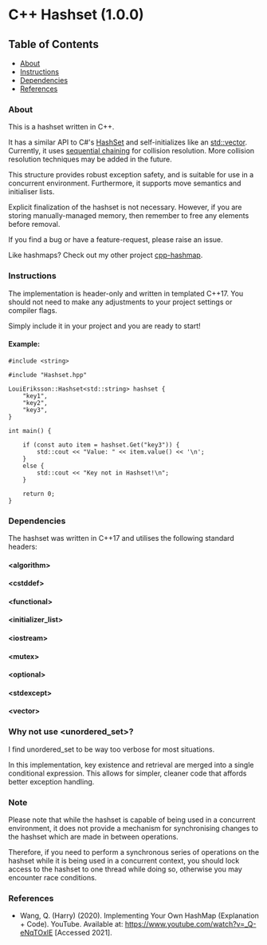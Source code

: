 # C++ Hashset (1.0.0)

## Table of Contents

- [About](#About)
- [Instructions](#Instructions)
- [Dependencies](#Dependencies)
- [References](#References)

### About

This is a hashset written in C++.

It has a similar API to C#'s [HashSet](https://learn.microsoft.com/en-us/dotnet/api/system.collections.generic.hashset-1?view=net-8.0)  and self-initializes like an [std::vector](https://en.cppreference.com/w/cpp/container/vector). Currently, it uses [sequential chaining](https://en.wikipedia.org/wiki/Hash_table#Separate_chaining) for collision resolution. More collision resolution techniques may be added in the future.

This structure provides robust exception safety, and is suitable for use in a concurrent environment. Furthermore, it supports move semantics and initialiser lists.

Explicit finalization of the hashset is not necessary. However, if you are storing manually-managed memory, then remember to free any elements before removal.

If you find a bug or have a feature-request, please raise an issue.

Like hashmaps? Check out my other project [cpp-hashmap](https://github.com/wolgemoth/cpp-hashmap).

### Instructions

The implementation is header-only and written in templated C++17. You should not need to make any adjustments to your project settings or compiler flags. 

Simply include it in your project and you are ready to start!

#### Example:
    
    #include <string>
    
    #include "Hashset.hpp"
    
    LouiEriksson::Hashset<std::string> hashset {
        "key1",
        "key2",
        "key3",
    }

    int main() {

        if (const auto item = hashset.Get("key3")) {
            std::cout << "Value: " << item.value() << '\n';
        }
        else {
            std::cout << "Key not in Hashset!\n";
        }

        return 0;
    }

### Dependencies

The hashset was written in C++17 and utilises the following standard headers:

#### &lt;algorithm&gt;
#### &lt;cstddef&gt;
#### &lt;functional&gt;
#### &lt;initializer_list&gt;
#### &lt;iostream&gt;
#### &lt;mutex&gt;
#### &lt;optional&gt;
#### &lt;stdexcept&gt;
#### &lt;vector&gt;

### Why not use &lt;unordered_set&gt;?

I find unordered_set to be way too verbose for most situations.

In this implementation, key existence and retrieval are merged into a single conditional expression. This allows for simpler, cleaner code that affords better exception handling.

### Note

Please note that while the hashset is capable of being used in a concurrent environment, it does not provide a mechanism for synchronising changes to the hashset which are made in between operations.

Therefore, if you need to perform a synchronous series of operations on the hashset while it is being used in a concurrent context, you should lock access to the hashset to one thread while doing so, otherwise you may encounter race conditions.

### References

- Wang, Q. (Harry) (2020). Implementing Your Own HashMap (Explanation + Code). YouTube. Available at: https://www.youtube.com/watch?v=_Q-eNqTOxlE [Accessed 2021].
